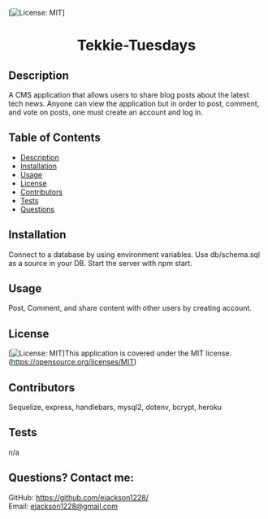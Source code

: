  [![License: MIT](https://img.shields.io/badge/License-MIT-yellow.svg)] 
# <h1 align="center">Tekkie-Tuesdays</h1>

## Description
A CMS application that allows users to share blog posts about the latest tech news. Anyone can view the application but in order to post, comment, and vote on posts, one must create an account and log in.
  
## Table of Contents
  - [Description](#description)
  - [Installation](#installation)
  - [Usage](#usage)
  - [License](#license)
  - [Contributors](#contributors)
  - [Tests](#tests)
  - [Questions](#questions)

## Installation
Connect to a database by using environment variables. Use db/schema.sql as a source in your DB. Start the server with npm start. 

## Usage
Post, Comment, and share content with other users by creating account.

## License
[![License: MIT](https://img.shields.io/badge/License-MIT-yellow.svg)]This application is covered under the MIT license. (https://opensource.org/licenses/MIT)

## Contributors
Sequelize, express, handlebars, mysql2, dotenv, bcrypt, heroku

## Tests
n/a

## Questions? Contact me:
GitHub: https://github.com/ejackson1228/ <br>
Email: ejackson1228@gmail.com